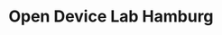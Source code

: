 ---
title: Open Device Lab Hamburg
layout: index

devices:
    iphone3gs: 
        manufacturer: Apple
        model: iPhone 3GS
        os: iOS
        version: 6
        contributor: Felix Gliesche
        type: phone
    ipodtouch4g:
        manufacturer: Apple
        model: iPod Touch 4G
        os: iOS
        version: 6
        contributor: Joachim Penk
        type: phone

content:
    hero: >
        <p>
        <b>Open Device Lab</b> is established to help the local web developer community to be able to test their work on the ever-growing range of mobile devices.
        </p>

    quickinfo-1: >
        <h2>Über Open Device Labs</h2>
        <p>
        Open Device Labs - der kostenlose Gerätepark für Entwickler. ODLs ist eine neue, weltweite Bewegung um Software-Entwicklern Zugriff auf möglichst viele Testgeräte zu ermöglichen.
        </p>
        <a href="www.example.com">Die Idee hinter den ODLs</a>

    quickinfo-2: >
        <h2>Placeholder</h2>
        <p>
        Here goes Text.
        Cookiemonster was here and had some cookies!
        </p>

    quickinfo-3: >
        <h2>Mitmachen!</h2>
        <p>
        Open Device Labs - der kostenlose Gerätepark für Entwickler. ODLs ist eine neue, weltweite Bewegung um Software-Entwicklern Zugriff auf möglichst viele Testgeräte zu ermöglichen.
        </p>
        <button class="donate"><img src="/assets/img/donate_device.svg" width="44" height="65">Donate a device</button>

    contact: >
        <h2>Visit Us!</h2>
        <p>
            The Hamburg Open Device Lab is located at the Office of <a href="http://www.fwd.io">FWD.IO</a> in Hamburg, Spitalerstraße 16, 5th floor. Close to the HVV station Mönckebergstraße and to the main station. You are welcome to visit us anytime, just give us a short message in advance!
        </p>

    footer: >
        <p>The Open Device Lab Hamburg is kindly provided by <img src="/assets/img/fwdio.svg" alt="FWD.IO" height="20em"> (C) 2012 | Design by LAUNCH/CO</p>

    google-maps: >
        <iframe frameborder="0" scrolling="no" marginheight="0" marginwidth="0" src="https://maps.google.com/maps?f=q&amp;source=s_q&amp;hl=en&amp;geocode=&amp;q=FWD.IO,+Spitalerstra%C3%9Fe,+Hamburg,+Germany&amp;aq=0&amp;oq=fwd.io&amp;sll=37.0625,-95.677068&amp;sspn=46.764446,103.798828&amp;ie=UTF8&amp;hq=FWD.IO,&amp;hnear=Spitalerstra%C3%9Fe,+20095+Hamburg,+Germany&amp;t=m&amp;ll=53.579258,10.007515&amp;spn=0.071342,0.145912&amp;z=12&amp;iwloc=A&amp;output=embed"></iframe>
---